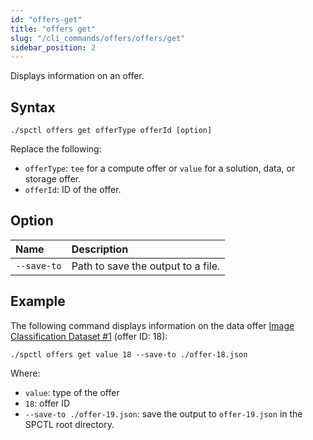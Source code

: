```yaml
---
id: "offers-get"
title: "offers get"
slug: "/cli_commands/offers/offers/get"
sidebar_position: 2
---
```


Displays information on an offer.

## Syntax

```
./spctl offers get offerType offerId [option]
```

Replace the following:
- `offerType`: `tee` for a compute offer or `value` for a solution, data, or storage offer.
- `offerId`: ID of the offer.

## Option

|**Name**|**Description**|
| :- | :- |
|`--save-to`|Path to save the output to a file.|

## Example

The following command displays information on the data offer [Image Classification Dataset #1](https://marketplace.superprotocol.com/data?offer=offerId%3D19) (offer ID: 18):

```
./spctl offers get value 18 --save-to ./offer-18.json
```

Where:

- `value`: type of the offer
- `18`: offer ID
- `--save-to ./offer-19.json`: save the output to `offer-19.json` in the SPCTL root directory.